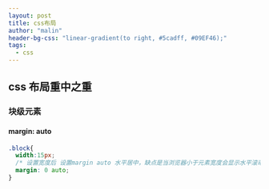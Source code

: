 ```yaml
---
layout: post
title: css布局
author: "malin"
header-bg-css: "linear-gradient(to right, #5cadff, #09EF46);"
tags:
  - css
---
```


## css 布局重中之重

### 块级元素
#### margin: auto

```css
.block{
  width:15px;
  /* 设置宽度后 设置margin auto 水平居中，缺点是当浏览器小于元素宽度会显示水平滚动条 */
  margin: 0 auto;
}
```

#### 

